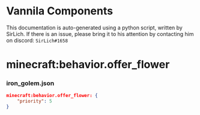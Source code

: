 # Vannila Components
This documentation is auto-generated using a python script, written by SirLich. If there is an issue, please bring it to his attention by contacting him on discord: `SirLich#1658`

# minecraft:behavior.offer_flower
### iron_golem.json
```JSON
minecraft:behavior.offer_flower: {
    "priority": 5
}
```


